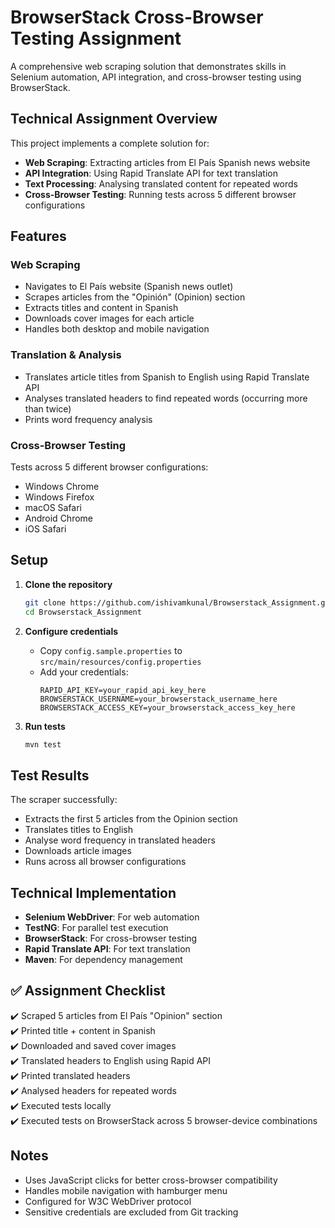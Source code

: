 # BrowserStack Cross-Browser Testing Assignment

A comprehensive web scraping solution that demonstrates skills in Selenium automation, API integration, and cross-browser testing using BrowserStack.

## Technical Assignment Overview

This project implements a complete solution for:
- **Web Scraping**: Extracting articles from El País Spanish news website
- **API Integration**: Using Rapid Translate API for text translation
- **Text Processing**: Analysing translated content for repeated words
- **Cross-Browser Testing**: Running tests across 5 different browser configurations

## Features

### Web Scraping
- Navigates to El País website (Spanish news outlet)
- Scrapes articles from the "Opinión" (Opinion) section
- Extracts titles and content in Spanish
- Downloads cover images for each article
- Handles both desktop and mobile navigation

### Translation & Analysis
- Translates article titles from Spanish to English using Rapid Translate API
- Analyses translated headers to find repeated words (occurring more than twice)
- Prints word frequency analysis

### Cross-Browser Testing
Tests across 5 different browser configurations:
- Windows Chrome
- Windows Firefox  
- macOS Safari
- Android Chrome
- iOS Safari

## Setup

1. **Clone the repository**
   ```bash
   git clone https://github.com/ishivamkunal/Browserstack_Assignment.git
   cd Browserstack_Assignment
   ```

2. **Configure credentials**
   - Copy `config.sample.properties` to `src/main/resources/config.properties`
   - Add your credentials:
     ```
     RAPID_API_KEY=your_rapid_api_key_here
     BROWSERSTACK_USERNAME=your_browserstack_username_here
     BROWSERSTACK_ACCESS_KEY=your_browserstack_access_key_here
     ```

3. **Run tests**
   ```bash
   mvn test
   ```

## Test Results

The scraper successfully:
- Extracts the first 5 articles from the Opinion section
- Translates titles to English
- Analyse word frequency in translated headers
- Downloads article images
- Runs across all browser configurations

## Technical Implementation

- **Selenium WebDriver**: For web automation
- **TestNG**: For parallel test execution
- **BrowserStack**: For cross-browser testing
- **Rapid Translate API**: For text translation
- **Maven**: For dependency management

## ✅ Assignment Checklist

✔️ Scraped 5 articles from El País "Opinion" section  
✔️ Printed title + content in Spanish  
✔️ Downloaded and saved cover images  
✔️ Translated headers to English using Rapid API  
✔️ Printed translated headers  
✔️ Analysed headers for repeated words  
✔️ Executed tests locally  
✔️ Executed tests on BrowserStack across 5 browser-device combinations  

## Notes

- Uses JavaScript clicks for better cross-browser compatibility
- Handles mobile navigation with hamburger menu
- Configured for W3C WebDriver protocol
- Sensitive credentials are excluded from Git tracking 
